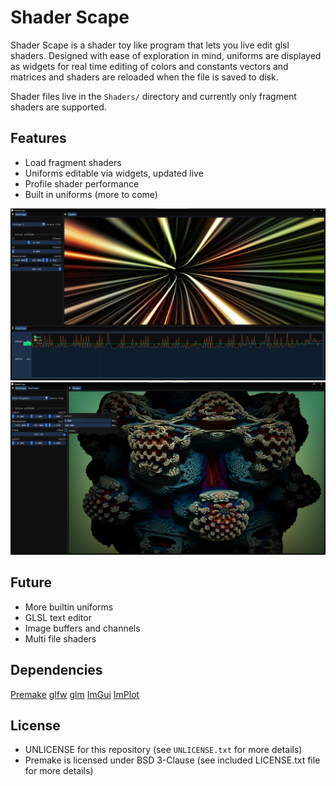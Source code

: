 # Shader Scape
Shader Scape is a shader toy like program that lets you live edit glsl shaders. Designed with ease of exploration in mind, uniforms are displayed as widgets for real time editing of colors and constants vectors and matrices and shaders are reloaded when the file is saved to disk.

Shader files live in the `Shaders/` directory and currently only fragment shaders are supported. 

## Features
- Load fragment shaders
- Uniforms editable via widgets, updated live
- Profile shader performance
- Built in uniforms (more to come)

![Strings](Resources/strings.png)
![Bulb](Resources/bulb.png)

## Future
- More builtin uniforms
- GLSL text editor
- Image buffers and channels
- Multi file shaders

## Dependencies
[Premake](https://github.com/premake/premake-core)
[glfw](https://github.com/glfw/glfw)
[glm](https://github.com/g-truc/glm)
[ImGui](https://github.com/ocornut/imgui)
[ImPlot](https://github.com/epezent/implot)

## License
- UNLICENSE for this repository (see `UNLICENSE.txt` for more details)
- Premake is licensed under BSD 3-Clause (see included LICENSE.txt file for more details)
